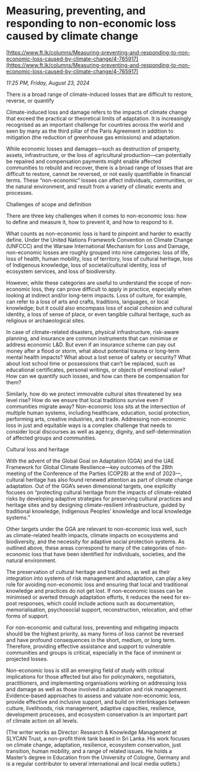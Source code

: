 # Measuring, preventing, and responding to non-economic loss caused by climate change

[https://www.ft.lk/columns/Measuring-preventing-and-responding-to-non-economic-loss-caused-by-climate-change/4-765917](https://www.ft.lk/columns/Measuring-preventing-and-responding-to-non-economic-loss-caused-by-climate-change/4-765917)

*11:25 PM, Friday, August 23, 2024*

There is a broad range of climate-induced losses that are difficult to restore, reverse, or quantify

Climate-induced loss and damage refers to the impacts of climate change that exceed the practical or theoretical limits of adaptation. It is increasingly recognised as an important challenge for countries across the world and seen by many as the third pillar of the Paris Agreement in addition to mitigation (the reduction of greenhouse gas emissions) and adaptation.

While economic losses and damages—such as destruction of property, assets, infrastructure, or the loss of agricultural production—can potentially be repaired and compensation payments might enable affected communities to rebuild and recover, there is a broad range of losses that are difficult to restore, cannot be reversed, or not easily quantifiable in financial terms. These “non-economic” losses can affect individuals, communities, or the natural environment, and result from a variety of climatic events and processes.

Challenges of scope and definition

There are three key challenges when it comes to non-economic loss: how to define and measure it, how to prevent it, and how to respond to it.

What counts as non-economic loss is hard to pinpoint and harder to exactly define. Under the United Nations Framework Convention on Climate Change (UNFCCC) and the Warsaw International Mechanism for Loss and Damage, non-economic losses are roughly grouped into nine categories: loss of life, loss of health, human mobility, loss of territory, loss of cultural heritage, loss of Indigenous knowledge, loss of societal/cultural identity, loss of ecosystem services, and loss of biodiversity.

However, while these categories are useful to understand the scope of non-economic loss, they can prove difficult to apply in practice, especially when looking at indirect and/or long-term impacts. Loss of culture, for example, can refer to a loss of arts and crafts, traditions, languages, or local knowledge; but it could also encompass loss of social cohesion and cultural identity, a loss of sense of place, or even tangible cultural heritage, such as religious or archaeological sites.

In case of climate-related disasters, physical infrastructure, risk-aware planning, and insurance are common instruments that can minimise or address economic L&D. But even if an insurance scheme can pay out money after a flood or storm, what about potential trauma or long-term mental health impacts? What about a lost sense of safety or security? What about lost school time or possessions that can’t be replaced, such as educational certificates, personal writings, or objects of emotional value? How can we quantify such losses, and how can there be compensation for them?

Similarly, how do we protect immovable cultural sites threatened by sea level rise? How do we ensure that local traditions survive even if communities migrate away? Non-economic loss sits at the intersection of multiple human systems, including healthcare, education, social protection, performing arts, creative industries, and trade. Addressing non-economic loss in just and equitable ways is a complex challenge that needs to consider local discourses as well as agency, dignity, and self-determination of affected groups and communities.

Cultural loss and heritage

With the advent of the Global Goal on Adaptation (GGA) and the UAE Framework for Global Climate Resilience—key outcomes of the 28th meeting of the Conference of the Parties (COP28) at the end of 2023—, cultural heritage has also found renewed attention as part of climate change adaptation. Out of the GGA’s seven dimensional targets, one explicitly focuses on “protecting cultural heritage from the impacts of climate-related risks by developing adaptive strategies for preserving cultural practices and heritage sites and by designing climate-resilient infrastructure, guided by traditional knowledge, Indigenous Peoples’ knowledge and local knowledge systems.”

Other targets under the GGA are relevant to non-economic loss well, such as climate-related health impacts, climate impacts on ecosystems and biodiversity, and the necessity for adaptive social protection systems. As outlined above, these areas correspond to many of the categories of non-economic loss that have been identified for individuals, societies, and the natural environment.

The preservation of cultural heritage and traditions, as well as their integration into systems of risk management and adaptation, can play a key role for avoiding non-economic loss and ensuring that local and traditional knowledge and practices do not get lost. If non-economic losses can be minimised or averted through adaptation efforts, it reduces the need for ex-post responses, which could include actions such as documentation, memorialisation, psychosocial support, reconstruction, relocation, and other forms of support.

For non-economic and cultural loss, preventing and mitigating impacts should be the highest priority, as many forms of loss cannot be reversed and have profound consequences in the short, medium, or long term. Therefore, providing effective assistance and support to vulnerable communities and groups is critical, especially in the face of imminent or projected losses.

Non-economic loss is still an emerging field of study with critical implications for those affected but also for policymakers, negotiators, practitioners, and implementing organisations working on addressing loss and damage as well as those involved in adaptation and risk management. Evidence-based approaches to assess and valuate non-economic loss, provide effective and inclusive support, and build on interlinkages between culture, livelihoods, risk management, adaptive capacities, resilience, development processes, and ecosystem conservation is an important part of climate action on all levels.

(The writer works as Director: Research & Knowledge Management at SLYCAN Trust, a non-profit think tank based in Sri Lanka. His work focuses on climate change, adaptation, resilience, ecosystem conservation, just transition, human mobility, and a range of related issues. He holds a Master’s degree in Education from the University of Cologne, Germany and is a regular contributor to several international and local media outlets.)

